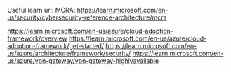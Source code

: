 Useful learn url:
MCRA:
https://learn.microsoft.com/en-us/security/cybersecurity-reference-architecture/mcra


https://learn.microsoft.com/en-us/azure/cloud-adoption-framework/overview
https://learn.microsoft.com/en-us/azure/cloud-adoption-framework/get-started/
https://learn.microsoft.com/en-us/azure/architecture/framework/security/
https://learn.microsoft.com/en-us/azure/vpn-gateway/vpn-gateway-highlyavailable



